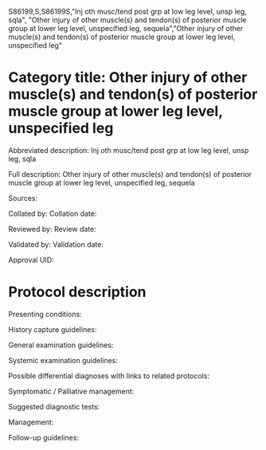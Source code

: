 S86199,S,S86199S,"Inj oth musc/tend post grp at low leg level, unsp leg, sqla", "Other injury of other muscle(s) and tendon(s) of posterior muscle group at lower leg level, unspecified leg, sequela","Other injury of other muscle(s) and tendon(s) of posterior muscle group at lower leg level, unspecified leg"
# Category title: Other injury of other muscle(s) and tendon(s) of posterior muscle group at lower leg level, unspecified leg

Abbreviated description: Inj oth musc/tend post grp at low leg level, unsp leg, sqla

Full description: Other injury of other muscle(s) and tendon(s) of posterior muscle group at lower leg level, unspecified leg, sequela

Sources:

Collated by:
Collation date:

Reviewed by:
Review date:

Validated by:
Validation date:

Approval UID:

# Protocol description

Presenting conditions:

History capture guidelines:

General examination guidelines:

Systemic examination guidelines:

Possible differential diagnoses with links to related protocols:

Symptomatic / Palliative management:

Suggested diagnostic tests:

Management:

Follow-up guidelines:
